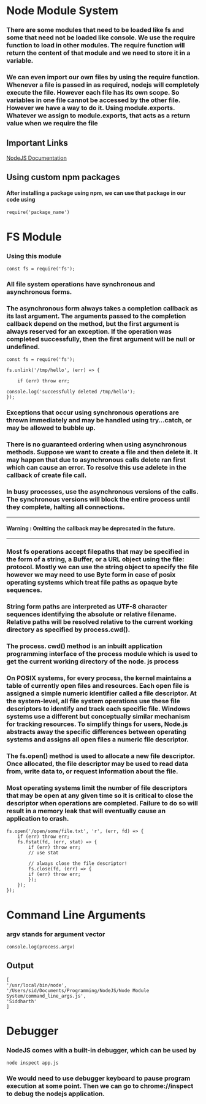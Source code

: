 # Node Module System

### There are some modules that need to be loaded like fs and some that need not be loaded like console. We use the require function to load in other modules. The require function will return the content of that module and we need to store it in a variable.

### We can even import our own files by using the require function. Whenever a file is passed in as required, nodejs will completely execute the file. However each file has its own scope. So variables in one file cannot be accessed by the other file. However we have a way to do it. Using module.exports. Whatever we assign to module.exports, that acts as a return value when we require the file

## Important Links

[NodeJS Documentation](https://nodejs.org/dist/latest-v12.x/docs/api/ "NodeJS Documentation")

## Using custom npm packages

#### After installing a package using npm, we can use that package in our code using 
`require('package_name')`

# FS Module

### Using this module


    const fs = require('fs');


### All file system operations have synchronous and asynchronous forms.

### The asynchronous form always takes a completion callback as its last argument. The arguments passed to the completion callback depend on the method, but the first argument is always reserved for an exception. If the operation was completed successfully, then the first argument will be null or undefined.

    const fs = require('fs');

    fs.unlink('/tmp/hello', (err) => {

        if (err) throw err;

    console.log('successfully deleted /tmp/hello');
    });


### Exceptions that occur using synchronous operations are thrown immediately and may be handled using try…catch, or may be allowed to bubble up.

### There is no guaranteed ordering when using asynchronous methods. Suppose we want to create a file and then delete it. It may happen that due to asynchronous calls delete ran first which can cause an error. To resolve this use adelete in the callback of create file call.

### In busy processes, use the asynchronous versions of the calls. The synchronous versions will block the entire process until they complete, halting all connections.

---
#### Warning : Omitting the callback may be deprecated in the future.
---

### Most fs operations accept filepaths that may be specified in the form of a string, a Buffer, or a URL object using the file: protocol. Mostly we can use the string object to specify the file however we may need to use Byte form in case of posix operating systems which treat file paths as opaque byte sequences.

### String form paths are interpreted as UTF-8 character sequences identifying the absolute or relative filename. Relative paths will be resolved relative to the current working directory as specified by process.cwd().

### The process. cwd() method is an inbuilt application programming interface of the process module which is used to get the current working directory of the node. js process

### On POSIX systems, for every process, the kernel maintains a table of currently open files and resources. Each open file is assigned a simple numeric identifier called a file descriptor. At the system-level, all file system operations use these file descriptors to identify and track each specific file. Windows systems use a different but conceptually similar mechanism for tracking resources. To simplify things for users, Node.js abstracts away the specific differences between operating systems and assigns all open files a numeric file descriptor.

### The fs.open() method is used to allocate a new file descriptor. Once allocated, the file descriptor may be used to read data from, write data to, or request information about the file.

### Most operating systems limit the number of file descriptors that may be open at any given time so it is critical to close the descriptor when operations are completed. Failure to do so will result in a memory leak that will eventually cause an application to crash.

    fs.open('/open/some/file.txt', 'r', (err, fd) => {
        if (err) throw err;
        fs.fstat(fd, (err, stat) => {
            if (err) throw err;
            // use stat

            // always close the file descriptor!
            fs.close(fd, (err) => {
            if (err) throw err;
            });
        });
    });

# Command Line Arguments

### argv stands for argument vector

    console.log(process.argv)

## Output

    [
    '/usr/local/bin/node',
    '/Users/sid/Documents/Programming/NodeJS/Node Module System/command_line_args.js',
    'Siddharth'
    ]

# Debugger

### NodeJS comes with a built-in debugger, which can be used by
    node inspect app.js

### We would need to use debugger keyboard to pause program execution at some point. Then we can go to chrome://inspect to debug the nodejs application.